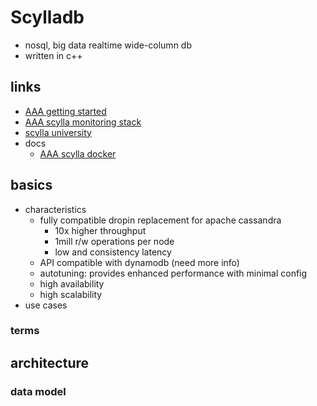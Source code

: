 # Scylladb

- nosql, big data realtime wide-column db
- written in c++

## links

- [AAA getting started](https://docs.scylladb.com/getting-started/#)
- [AAA scylla monitoring stack](https://monitoring.docs.scylladb.com/stable/)
- [scylla university](https://university.scylladb.com/)
- docs
  - [AAA scylla docker](https://manager.docs.scylladb.com/stable/docker/index.html)

## basics

- characteristics
  - fully compatible dropin replacement for apache cassandra
    - 10x higher throughput
    - 1mill r/w operations per node
    - low and consistency latency
  - API compatible with dynamodb (need more info)
  - autotuning: provides enhanced performance with minimal config
  - high availability
  - high scalability
- use cases

### terms

## architecture

### data model
